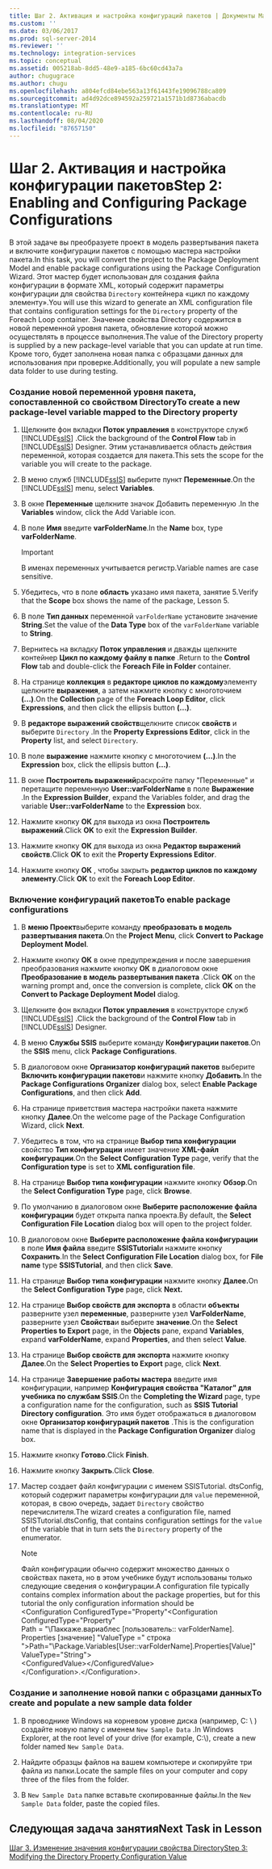 ```yaml
---
title: Шаг 2. Активация и настройка конфигураций пакетов | Документы Майкрософт
ms.custom: ''
ms.date: 03/06/2017
ms.prod: sql-server-2014
ms.reviewer: ''
ms.technology: integration-services
ms.topic: conceptual
ms.assetid: 005218ab-8dd5-48e9-a185-6bc60cd43a7a
author: chugugrace
ms.author: chugu
ms.openlocfilehash: a804efcd84ebe563a13f61443fe19096788ca809
ms.sourcegitcommit: ad4d92dce894592a259721a1571b1d8736abacdb
ms.translationtype: MT
ms.contentlocale: ru-RU
ms.lasthandoff: 08/04/2020
ms.locfileid: "87657150"
---
```

# <a name="step-2-enabling-and-configuring-package-configurations"></a><span data-ttu-id="8aa89-102">Шаг 2. Активация и настройка конфигурации пакетов</span><span class="sxs-lookup"><span data-stu-id="8aa89-102">Step 2: Enabling and Configuring Package Configurations</span></span>
  <span data-ttu-id="8aa89-103">В этой задаче вы преобразуете проект в модель развертывания пакета и включите конфигурации пакетов с помощью мастера настройки пакета.</span><span class="sxs-lookup"><span data-stu-id="8aa89-103">In this task, you will convert the project to the Package Deployment Model and enable package configurations using the Package Configuration Wizard.</span></span> <span data-ttu-id="8aa89-104">Этот мастер будет использован для создания файла конфигурации в формате XML, который содержит параметры конфигурации для свойства `Directory` контейнера «цикл по каждому элементу».</span><span class="sxs-lookup"><span data-stu-id="8aa89-104">You will use this wizard to generate an XML configuration file that contains configuration settings for the `Directory` property of the Foreach Loop container.</span></span> <span data-ttu-id="8aa89-105">Значение свойства Directory содержится в новой переменной уровня пакета, обновление которой можно осуществлять в процессе выполнения.</span><span class="sxs-lookup"><span data-stu-id="8aa89-105">The value of the Directory property is supplied by a new package-level variable that you can update at run time.</span></span> <span data-ttu-id="8aa89-106">Кроме того, будет заполнена новая папка с образцами данных для использования при проверке.</span><span class="sxs-lookup"><span data-stu-id="8aa89-106">Additionally, you will populate a new sample data folder to use during testing.</span></span>  
  
### <a name="to-create-a-new-package-level-variable-mapped-to-the-directory-property"></a><span data-ttu-id="8aa89-107">Создание новой переменной уровня пакета, сопоставленной со свойством Directory</span><span class="sxs-lookup"><span data-stu-id="8aa89-107">To create a new package-level variable mapped to the Directory property</span></span>  
  
1.  <span data-ttu-id="8aa89-108">Щелкните фон вкладки **Поток управления** в конструкторе служб [!INCLUDE[ssIS](../includes/ssis-md.md)] .</span><span class="sxs-lookup"><span data-stu-id="8aa89-108">Click the background of the **Control Flow** tab in [!INCLUDE[ssIS](../includes/ssis-md.md)] Designer.</span></span> <span data-ttu-id="8aa89-109">Этим устанавливается область действия переменной, которая создается для пакета.</span><span class="sxs-lookup"><span data-stu-id="8aa89-109">This sets the scope for the variable you will create to the package.</span></span>  
  
2.  <span data-ttu-id="8aa89-110">В меню служб [!INCLUDE[ssIS](../includes/ssis-md.md)] выберите пункт **Переменные**.</span><span class="sxs-lookup"><span data-stu-id="8aa89-110">On the [!INCLUDE[ssIS](../includes/ssis-md.md)] menu, select **Variables**.</span></span>  
  
3.  <span data-ttu-id="8aa89-111">В окне **Переменные** щелкните значок Добавить переменную .</span><span class="sxs-lookup"><span data-stu-id="8aa89-111">In the **Variables** window, click the Add Variable icon.</span></span>  
  
4.  <span data-ttu-id="8aa89-112">В поле **Имя** введите **varFolderName**.</span><span class="sxs-lookup"><span data-stu-id="8aa89-112">In the **Name** box, type **varFolderName**.</span></span>  
  
    > [!IMPORTANT]  
    >  <span data-ttu-id="8aa89-113">В именах переменных учитывается регистр.</span><span class="sxs-lookup"><span data-stu-id="8aa89-113">Variable names are case sensitive.</span></span>  
  
5.  <span data-ttu-id="8aa89-114">Убедитесь, что в поле **область** указано имя пакета, занятие 5.</span><span class="sxs-lookup"><span data-stu-id="8aa89-114">Verify that the **Scope** box shows the name of the package, Lesson 5.</span></span>  
  
6.  <span data-ttu-id="8aa89-115">В поле **Тип данных** переменной `varFolderName` установите значение **String**.</span><span class="sxs-lookup"><span data-stu-id="8aa89-115">Set the value of the **Data Type** box of the `varFolderName` variable to **String**.</span></span>  
  
7.  <span data-ttu-id="8aa89-116">Вернитесь на вкладку **Поток управления** и дважды щелкните контейнер **Цикл по каждому файлу в папке** .</span><span class="sxs-lookup"><span data-stu-id="8aa89-116">Return to the **Control Flow** tab and double-click the **Foreach File in Folder** container.</span></span>  
  
8.  <span data-ttu-id="8aa89-117">На странице **коллекция** в **редакторе циклов по каждому**элементу щелкните **выражения**, а затем нажмите кнопку с многоточием **(...)**.</span><span class="sxs-lookup"><span data-stu-id="8aa89-117">On the **Collection** page of the **Foreach Loop Editor**, click **Expressions**, and then click the ellipsis button **(...)**.</span></span>  
  
9. <span data-ttu-id="8aa89-118">В **редакторе выражений свойств**щелкните список **свойств** и выберите `Directory` .</span><span class="sxs-lookup"><span data-stu-id="8aa89-118">In the **Property Expressions Editor**, click in the **Property** list, and select `Directory`.</span></span>  
  
10. <span data-ttu-id="8aa89-119">В поле **выражение** нажмите кнопку с многоточием **(...)**.</span><span class="sxs-lookup"><span data-stu-id="8aa89-119">In the **Expression** box, click the ellipsis button **(...)**.</span></span>  
  
11. <span data-ttu-id="8aa89-120">В окне **Построитель выражений**раскройте папку "Переменные" и перетащите переменную **User::varFolderName** в поле **Выражение** .</span><span class="sxs-lookup"><span data-stu-id="8aa89-120">In the **Expression Builder**, expand the Variables folder, and drag the variable **User::varFolderName** to the **Expression** box.</span></span>  
  
12. <span data-ttu-id="8aa89-121">Нажмите кнопку **ОК** для выхода из окна **Построитель выражений**.</span><span class="sxs-lookup"><span data-stu-id="8aa89-121">Click **OK** to exit the **Expression Builder**.</span></span>  
  
13. <span data-ttu-id="8aa89-122">Нажмите кнопку **ОК** для выхода из окна **Редактор выражений свойств**.</span><span class="sxs-lookup"><span data-stu-id="8aa89-122">Click **OK** to exit the **Property Expressions Editor**.</span></span>  
  
14. <span data-ttu-id="8aa89-123">Нажмите кнопку **ОК** , чтобы закрыть **редактор циклов по каждому элементу**.</span><span class="sxs-lookup"><span data-stu-id="8aa89-123">Click **OK** to exit the **Foreach Loop Editor**.</span></span>  
  
### <a name="to-enable-package-configurations"></a><span data-ttu-id="8aa89-124">Включение конфигураций пакетов</span><span class="sxs-lookup"><span data-stu-id="8aa89-124">To enable package configurations</span></span>  
  
1.  <span data-ttu-id="8aa89-125">В **меню Проект**выберите команду **преобразовать в модель развертывания пакета**.</span><span class="sxs-lookup"><span data-stu-id="8aa89-125">On the **Project Menu**, click **Convert to Package Deployment Model**.</span></span>  
  
2.  <span data-ttu-id="8aa89-126">Нажмите кнопку **ОК** в окне предупреждения и после завершения преобразования нажмите кнопку **ОК** в диалоговом окне **Преобразование в модель развертывания пакета** .</span><span class="sxs-lookup"><span data-stu-id="8aa89-126">Click **OK** on the warning prompt and, once the conversion is complete, click **OK** on the **Convert to Package Deployment Model** dialog.</span></span>  
  
3.  <span data-ttu-id="8aa89-127">Щелкните фон вкладки **Поток управления** в конструкторе служб [!INCLUDE[ssIS](../includes/ssis-md.md)] .</span><span class="sxs-lookup"><span data-stu-id="8aa89-127">Click the background of the **Control Flow** tab in [!INCLUDE[ssIS](../includes/ssis-md.md)] Designer.</span></span>  
  
4.  <span data-ttu-id="8aa89-128">В меню **Службы SSIS** выберите команду **Конфигурации пакетов**.</span><span class="sxs-lookup"><span data-stu-id="8aa89-128">On the **SSIS** menu, click **Package Configurations**.</span></span>  
  
5.  <span data-ttu-id="8aa89-129">В диалоговом окне **Организатор конфигураций пакетов** выберите **Включить конфигурации пакетов**и нажмите кнопку **Добавить**.</span><span class="sxs-lookup"><span data-stu-id="8aa89-129">In the **Package Configurations Organizer** dialog box, select **Enable Package Configurations**, and then click **Add**.</span></span>  
  
6.  <span data-ttu-id="8aa89-130">На странице приветствия мастера настройки пакета нажмите кнопку **Далее**.</span><span class="sxs-lookup"><span data-stu-id="8aa89-130">On the welcome page of the Package Configuration Wizard, click **Next**.</span></span>  
  
7.  <span data-ttu-id="8aa89-131">Убедитесь в том, что на странице **Выбор типа конфигурации** свойство **Тип конфигурации** имеет значение **XML-файл конфигурации**.</span><span class="sxs-lookup"><span data-stu-id="8aa89-131">On the **Select Configuration Type** page, verify that the **Configuration type** is set to **XML configuration file**.</span></span>  
  
8.  <span data-ttu-id="8aa89-132">На странице **Выбор типа конфигурации** нажмите кнопку **Обзор**.</span><span class="sxs-lookup"><span data-stu-id="8aa89-132">On the **Select Configuration Type** page, click **Browse**.</span></span>  
  
9. <span data-ttu-id="8aa89-133">По умолчанию в диалоговом окне **Выберите расположение файла конфигурации** будет открыта папка проекта.</span><span class="sxs-lookup"><span data-stu-id="8aa89-133">By default, the **Select Configuration File Location** dialog box will open to the project folder.</span></span>  
  
10. <span data-ttu-id="8aa89-134">В диалоговом окне **Выберите расположение файла конфигурации** в поле **Имя файла** введите **SSISTutorial**и нажмите кнопку **Сохранить**.</span><span class="sxs-lookup"><span data-stu-id="8aa89-134">In the **Select Configuration File Location** dialog box, for **File name** type **SSISTutorial**, and then click **Save**.</span></span>  
  
11. <span data-ttu-id="8aa89-135">На странице **Выбор типа конфигурации** нажмите кнопку **Далее.**</span><span class="sxs-lookup"><span data-stu-id="8aa89-135">On the **Select Configuration Type** page, click **Next.**</span></span>  
  
12. <span data-ttu-id="8aa89-136">На странице **Выбор свойств для экспорта** в области **объекты** разверните узел **переменные**, разверните узел **VarFolderName**, разверните узел **Свойства**и выберите **значение**.</span><span class="sxs-lookup"><span data-stu-id="8aa89-136">On the **Select Properties to Export** page, in the **Objects** pane, expand **Variables**, expand **varFolderName**, expand **Properties**, and then select **Value**.</span></span>  
  
13. <span data-ttu-id="8aa89-137">На странице **Выбор свойств для экспорта** нажмите кнопку **Далее**.</span><span class="sxs-lookup"><span data-stu-id="8aa89-137">On the **Select Properties to Export** page, click **Next**.</span></span>  
  
14. <span data-ttu-id="8aa89-138">На странице **Завершение работы мастера** введите имя конфигурации, например **Конфигурация свойства "Каталог" для учебника по службам SSIS**.</span><span class="sxs-lookup"><span data-stu-id="8aa89-138">On the **Completing the Wizard** page, type a configuration name for the configuration, such as **SSIS Tutorial Directory configuration**.</span></span> <span data-ttu-id="8aa89-139">Это имя будет отображаться в диалоговом окне **Организатор конфигураций пакетов** .</span><span class="sxs-lookup"><span data-stu-id="8aa89-139">This is the configuration name that is displayed in the **Package Configuration Organizer** dialog box.</span></span>  
  
15. <span data-ttu-id="8aa89-140">Нажмите кнопку **Готово**.</span><span class="sxs-lookup"><span data-stu-id="8aa89-140">Click **Finish**.</span></span>  
  
16. <span data-ttu-id="8aa89-141">Нажмите кнопку **Закрыть**.</span><span class="sxs-lookup"><span data-stu-id="8aa89-141">Click **Close**.</span></span>  
  
17. <span data-ttu-id="8aa89-142">Мастер создает файл конфигурации с именем SSISTutorial. dtsConfig, который содержит параметры конфигурации для `value` переменной, которая, в свою очередь, задает `Directory` свойство перечислителя.</span><span class="sxs-lookup"><span data-stu-id="8aa89-142">The wizard creates a configuration file, named SSISTutorial.dtsConfig, that contains configuration settings for the `value` of the variable that in turn sets the `Directory` property of the enumerator.</span></span>  
  
    > [!NOTE]  
    >  <span data-ttu-id="8aa89-143">Файл конфигурации обычно содержит множество данных о свойствах пакета, но в этом учебнике будут использованы только следующие сведения о конфигурации.</span><span class="sxs-lookup"><span data-stu-id="8aa89-143">A configuration file typically contains complex information about the package properties, but for this tutorial the only configuration information should be</span></span>  
    > <span data-ttu-id="8aa89-144"><Configuration ConfiguredType="Property"</span><span class="sxs-lookup"><span data-stu-id="8aa89-144"><Configuration ConfiguredType="Property"</span></span>  
    > <span data-ttu-id="8aa89-145">Path = "\Паккаже.вариаблес [пользователь:: varFolderName]. Properties [значение] "ValueType =" строка "\></span><span class="sxs-lookup"><span data-stu-id="8aa89-145">Path="\Package.Variables[User::varFolderName].Properties[Value]" ValueType="String"\></span></span>  
    >  \<ConfiguredValue>\</ConfiguredValue>  
    > <span data-ttu-id="8aa89-146">\</Configuration>.</span><span class="sxs-lookup"><span data-stu-id="8aa89-146">\</Configuration>.</span></span>  
  
### <a name="to-create-and-populate-a-new-sample-data-folder"></a><span data-ttu-id="8aa89-147">Создание и заполнение новой папки с образцами данных</span><span class="sxs-lookup"><span data-stu-id="8aa89-147">To create and populate a new sample data folder</span></span>  
  
1.  <span data-ttu-id="8aa89-148">В проводнике Windows на корневом уровне диска (например, C: \\ ) создайте новую папку с именем `New Sample Data` .</span><span class="sxs-lookup"><span data-stu-id="8aa89-148">In Windows Explorer, at the root level of your drive (for example, C:\\), create a new folder named `New Sample Data`.</span></span>  
  
2.  <span data-ttu-id="8aa89-149">Найдите образцы файлов на вашем компьютере и скопируйте три файла из папки.</span><span class="sxs-lookup"><span data-stu-id="8aa89-149">Locate the sample files on your computer and copy three of the files from the folder.</span></span>  
  
3.  <span data-ttu-id="8aa89-150">В `New Sample Data` папке вставьте скопированные файлы.</span><span class="sxs-lookup"><span data-stu-id="8aa89-150">In the `New Sample Data` folder, paste the copied files.</span></span>  
  
## <a name="next-task-in-lesson"></a><span data-ttu-id="8aa89-151">Следующая задача занятия</span><span class="sxs-lookup"><span data-stu-id="8aa89-151">Next Task in Lesson</span></span>  
 [<span data-ttu-id="8aa89-152">Шаг 3. Изменение значения конфигурации свойства Directory</span><span class="sxs-lookup"><span data-stu-id="8aa89-152">Step 3: Modifying the Directory Property Configuration Value</span></span>](lesson-5-3-modifying-the-directory-property-configuration-value.md)  
  
  
